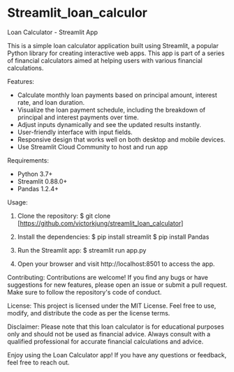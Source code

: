 # Streamlit_loan_calculor
Loan Calculator - Streamlit App

This is a simple loan calculator application built using Streamlit, a popular Python library for creating interactive web apps. This app is part of a series of financial calculators aimed at helping users with various financial calculations.

Features:
- Calculate monthly loan payments based on principal amount, interest rate, and loan duration.
- Visualize the loan payment schedule, including the breakdown of principal and interest payments over time.
- Adjust inputs dynamically and see the updated results instantly.
- User-friendly interface with input fields.
- Responsive design that works well on both desktop and mobile devices.
- Use Streamlit Cloud Community to host and run app

Requirements:
- Python 3.7+
- Streamlit 0.88.0+
- Pandas 1.2.4+

Usage:
1. Clone the repository:
   $ git clone [https://github.com/victorkjung/streamlit_loan_calculator]

2. Install the dependencies:
   $ pip install streamlit
   $ pip install Pandas

3. Run the Streamlit app:
   $ streamlit run app.py

4. Open your browser and visit http://localhost:8501 to access the app.

Contributing:
Contributions are welcome! If you find any bugs or have suggestions for new features, please open an issue or submit a pull request. Make sure to follow the repository's code of conduct.

License:
This project is licensed under the MIT License. Feel free to use, modify, and distribute the code as per the license terms.

Disclaimer:
Please note that this loan calculator is for educational purposes only and should not be used as financial advice. Always consult with a qualified professional for accurate financial calculations and advice.

Enjoy using the Loan Calculator app! If you have any questions or feedback, feel free to reach out.
